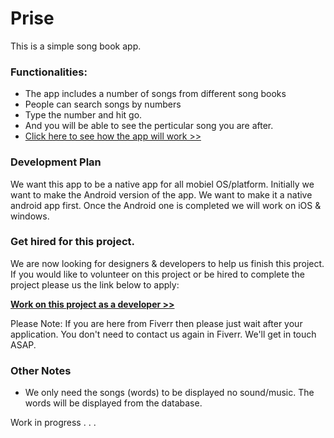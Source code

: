 # Prise

This is a simple song book app. 

### Functionalities:
- The app includes a number of songs from different song books
- People can search songs by numbers
- Type the number and hit go. 
- And you will be able to see the perticular song you are after. 
- [Click here to see how the app will work >>](https://github.com/bappygolder/praise/wiki/How-the-app-will-work)

### Development Plan
We want this app to be a native app for all mobiel OS/platform. Initially we want to make the Android version of the app. We want to make it a native android app first. Once the Android one is completed we will work on iOS & windows. 

### Get hired for this project.
We are now looking for designers & developers to help us finish this project. If you would like to volunteer on this project or be hired to complete the project please us the link below to apply:

[**Work on this project as a developer >>**](https://bappy.typeform.com/to/NISC4L)

Please Note: If you are here from Fiverr then please just wait after your application. You don't need to contact us again in Fiverr.	We'll get in touch ASAP.

### Other Notes
- We only need the songs (words) to be displayed no sound/music. The words will be displayed from the database. 

Work in progress . . .